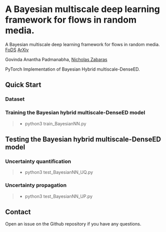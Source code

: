 # A Bayesian multiscale deep learning framework for flows in random media.

A Bayesian multiscale deep learning framework for flows in random media. [FoDS](https://www.aimsciences.org/article/doi/10.3934/fods.2021016) [ArXiv](https://arxiv.org/abs/2103.09056)

Govinda Anantha Padmanabha, [Nicholas Zabaras](https://www.zabaras.com/)

PyTorch Implementation of Bayesian Hybrid multiscale-DenseED.


## Quick Start

### Dataset


### Training the Bayesian hybrid multiscale-DenseED model

> - python3 train_BayesianNN.py

## Testing the Bayesian hybrid multiscale-DenseED model

### Uncertainty quantification

> - python3 test_BayesianNN_UQ.py

### Uncertainty propagation

> - python3 test_BayesianNN_UP.py

## Contact  

Open an issue on the Github repository if you have any questions.




